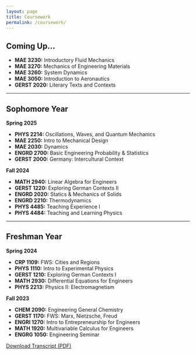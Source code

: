 ```yaml
---
layout: page
title: Coursework
permalink: /coursework/
---
```


## Coming Up...

- **MAE 3230:** Introductory Fluid Mechanics
- **MAE 3270:** Mechanics of Engineering Materials
- **MAE 3260:** System Dynamics
- **MAE 3050:** Introduction to Aeronautics
- **GERST 2020:** Literary Texts and Contexts

---

## Sophomore Year

**Spring 2025**
- **PHYS 2214:** Oscillations, Waves, and Quantum Mechanics
- **MAE 2250:** Intro to Mechanical Design
- **MAE 2030:** Dynamics
- **ENGRD 2700:** Basic Engineering Probability & Statistics
- **GERST 2000:** Germany: Intercultural Context

**Fall 2024**
- **MATH 2940:** Linear Algebra for Engineers
- **GERST 1220:** Exploring German Contexts II
- **ENGRD 2020:** Statics & Mechanics of Solids
- **ENGRD 2210:** Thermodynamics
- **PHYS 4485:** Teaching Experience I
- **PHYS 4484:** Teaching and Learning Physics

---

## Freshman Year

**Spring 2024**
- **CRP 1109:** FWS: Cities and Regions
- **PHYS 1110:** Intro to Experimental Physics
- **GERST 1210:** Exploring German Contexts I
- **MATH 2930:** Differential Equations for Engineers
- **PHYS 2213:** Physics II: Electromagnetism

**Fall 2023**
- **CHEM 2090:** Engineering General Chemistry
- **GERST 1170:** FWS: Marx, Nietzsche, Freud
- **ENGRI 1270:** Intro to Entrepreneurship for Engineers
- **MATH 1920:** Multivariable Calculus for Engineers
- **ENGRG 1050:** Engineering Seminar


<div class="resume-download">
    <a href="{{ site.baseurl }}/assets/files/IROP_CV.pdf" class="download-button" download>
        Download Transcript (PDF)
    </a>
</div>